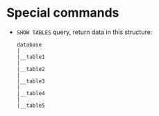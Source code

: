 # Special commands

- `SHOW TABLES` query, return data in this structure:

  ```shell
  database
  |
  |__table1
  |
  |__table2
  |
  |__table3
  |
  |__table4
  |
  |__table5
  ```
